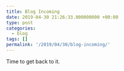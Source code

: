 ```yaml
---
title: Blog Incoming
date: 2019-04-30 21:26:33.000000000 +00:00
type: post
categories:
  - blog
tags: []
permalink: '/2019/04/30/blog-incoming/'
---
```


Time to get back to it.
